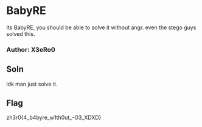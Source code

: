 # BabyRE
Its BabyRE, you should be able to solve it without angr.
even the stego guys solved this.

### Author: X3eRo0

## Soln

idk man just solve it.


## Flag
zh3r0{4_b4byre_w1th0ut_-O3_XDXD}